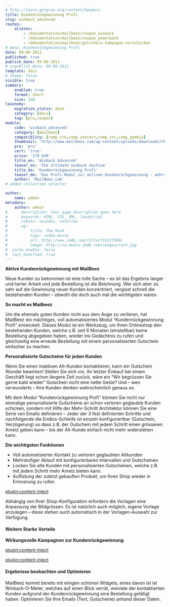 ```yaml
---
# http://learn.getgrav.org/content/headers
title: Kundenrückgewinnung Profi
slug: winback_advanced
routes:
    aliases:
        - /dokumentation/mailbeez/coupon_winback
        - /dokumentation/mailbeez/coupon_powerpack
        - /dokumentation/mailbeez/gutschein-kampagne-verschicken
# menu: Kundenrückgewinnung Profi
date: 09-08-2011
published: true
publish_date: 09-08-2011
# unpublish_date: 09-08-2011
template: docs
# theme: false
visible: true
summary:
    enabled: true
    format: short
    size: 128
taxonomy:
    migration_status: done
    category: [docs]
    tag: [pro,coupon]
module:
    code: 'winback_advanced'
    category: [mailbeez]
    compatiblity: [comp_cre,comp_zencart,comp_xtc,comp_gambio]
    thumbnail: 'http://www.mailbeez.com/wp-content/uploads/downloads/thumbnails/2011/09/icon_32.png'
    pro: 'pro'
    cert: 'true'
    price: '179 EUR'
    title_en: 'Winback Advanced'
    teaser_en: 'the ultimate winback machine'
    title_de: 'Kundenrückgewinnung Profi'
    teaser_de: 'Das Profi-Modul zur aktiven Kundenrückgewinnung - mehrstufig mit Gutscheinen'
    author: 'MailBeez.com'
# added collection selector

author:
    name: admin
metadata:
    author: admin
#      description: Your page description goes here
#      keywords: HTML, CSS, XML, JavaScript
#      robots: noindex, nofollow
#      og:
#          title: The Rock
#          type: video.movie
#          url: http://www.imdb.com/title/tt0117500/
#          image: http://ia.media-imdb.com/images/rock.jpg
#  cache_enable: false
#  last_modified: true
---
```


**Aktive Kundenrückgewinnung mit MailBeez**

Neue Kunden zu bekommen ist eine tolle Sache – es ist das Ergebnis langer und harter Arbeit und jede Bestellung ist die Belohnung. Wer sich aber zu sehr auf die Gewinnung neuer Kunden konzentriert, vergisst schnell die bestehenden Kunden – obwohl die doch auch mal die wichtigsten waren.

**So macht es Mailbeez**

Um die ehemals guten Kunden nicht aus dem Auge zu verlieren, hat MailBeez ein mächtiges, voll automatisiertes Modul “Kundenrückgewinnung Profi” entwickelt. Dieses Modul ist ein Werkzeug, um Ihren Onlineshop den bestehenden Kunden, welche z.B. seit 6 Monaten (einstellbar) keine Bestellung abgegeben haben, wieder ins Gedächtnis zu rufen und gleichzeitig eine erneute Bestellung mit einem personalisierten Gutschein einfacher zu machen.

**Personalisierte Gutscheine für jeden Kunden**

Wenn Sie einen inaktiven Alt-Kunden kontaktieren, kann ein Gutschein Wunder bewirken! Stellen Sie sich vor, Ihr letzter Einkauf bei einem Geschäft liegt schon längere Zeit zurück, wäre ein “Wir begrüssen Sie gerne bald wieder” Gutschein nicht eine nette Geste? Und – wen verwunderts – Ihre Kunden denken wahrscheinlich genaus so.

Mit dem Modul “Kundenrückgewinnung Profi” können Sie nicht nur einmalige personalisierte Gutscheine an schon verloren geglaubte Kunden schicken, sondern mit Hilfe der Mehr-Schritt Architektur können Sie eine Serie von Emails definieren – Jeder der 3 fest definierten Schritte und nachfolgende die Endlos-Schleife ist einzeln konfiguriertbar (Gutschein, Verzögerung) so dass z.B. der Gutschein mit jedem Schritt einen grösseren Anreiz geben kann – bis der Alt-Kunde einfach nicht mehr widerstehen kann.

**Die wichtigsten Funktionen**

- Voll automatisierter Kontakt zu verloren geglaubten Altkunden
- Mehrstufiger Ablauf mit konfigurierbaren Intervallen und Gutscheinen
- Locken Sie alte Kunden mit personalisierten Gutscheinen, welche z.B. mit jedem Schritt mehr Anreiz bieten kann.
- Auflistung der zuletzt gekauften Produkt, um Ihren Shop wieder in Erinnerung zu rufen.

[plugin:content-inject](/content_blocks/pro_responsive_template)

Abhängig von Ihrer Shop-Konfiguration erfordern die Vorlagen eine Anpassung der Bildgrössen. Es ist natürlich auch möglich, eigene Vorlage anzulegen – diese stehen auch automatisch in der Vorlagen-Auswahl zur Verfügung.

#### Weitere Starke Vorteile

**Wirkungsvolle Kampagnen zur Kundenrückgewinnung**
 
[plugin:content-inject](/content_blocks/pro_coupon)

[plugin:content-inject](/content_blocks/pro_common_advantage)


#### Ergebnisse beobachten und Optimieren

MailBeez kommt bereits mit einigen schönen Widgets, eines davon ist ist Winback-O-Meter, welches auf einen Blick verrät, wieviele der kontaktierten Kunden aufgrund der Kundenrückgewinnung eine Bestellung getätigt haben. Optimieren Sie Ihre Emails (Text, Gutscheine) anhand dieser Daten.
